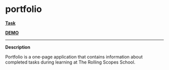 # portfolio

**[Task](https://github.com/rolling-scopes-school/tasks/blob/master/tasks/Portfolio.md)**

**[DEMO](https://leonidshatilo-portfolio.netlify.app)**

---

**Description**

Portfolio is a one-page application that contains information about completed tasks during learning at The Rolling Scopes School.
